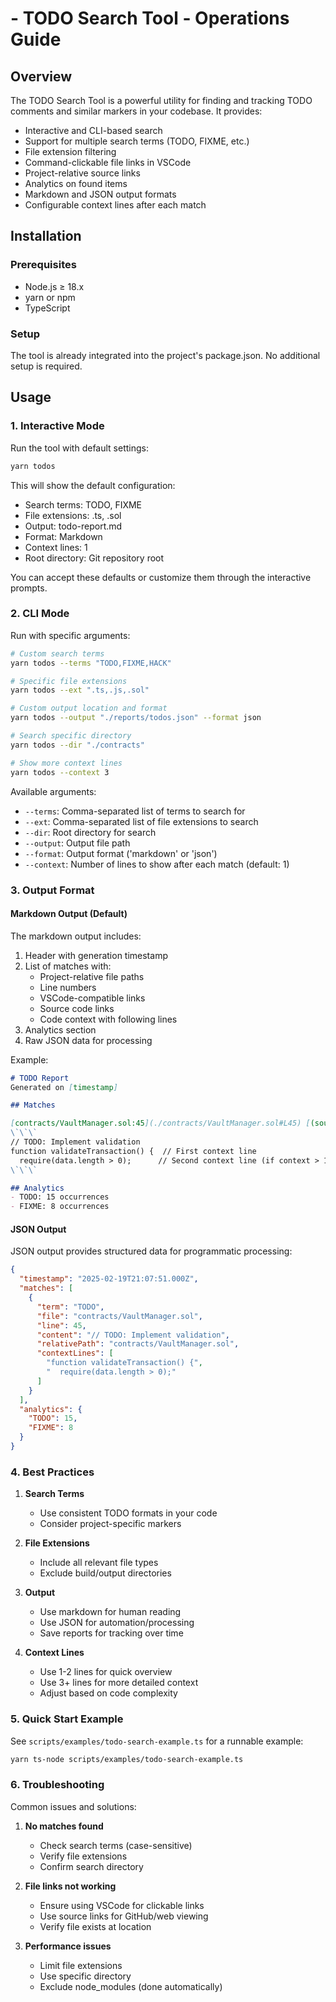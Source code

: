 # - TODO Search Tool - Operations Guide

## Overview

The TODO Search Tool is a powerful utility for finding and tracking TODO comments and similar markers in your codebase. It provides:

- Interactive and CLI-based search
- Support for multiple search terms (TODO, FIXME, etc.)
- File extension filtering
- Command-clickable file links in VSCode
- Project-relative source links
- Analytics on found items
- Markdown and JSON output formats
- Configurable context lines after each match

## Installation

### Prerequisites

- Node.js ≥ 18.x
- yarn or npm
- TypeScript

### Setup

The tool is already integrated into the project's package.json. No additional setup is required.

## Usage

### 1. Interactive Mode

Run the tool with default settings:

```bash
yarn todos
```

This will show the default configuration:

- Search terms: TODO, FIXME
- File extensions: .ts, .sol
- Output: todo-report.md
- Format: Markdown
- Context lines: 1
- Root directory: Git repository root

You can accept these defaults or customize them through the interactive prompts.

### 2. CLI Mode

Run with specific arguments:

```bash
# Custom search terms
yarn todos --terms "TODO,FIXME,HACK"

# Specific file extensions
yarn todos --ext ".ts,.js,.sol"

# Custom output location and format
yarn todos --output "./reports/todos.json" --format json

# Search specific directory
yarn todos --dir "./contracts"

# Show more context lines
yarn todos --context 3
```

Available arguments:

- `--terms`: Comma-separated list of terms to search for
- `--ext`: Comma-separated list of file extensions to search
- `--dir`: Root directory for search
- `--output`: Output file path
- `--format`: Output format ('markdown' or 'json')
- `--context`: Number of lines to show after each match (default: 1)

### 3. Output Format

#### Markdown Output (Default)

The markdown output includes:

1. Header with generation timestamp
2. List of matches with:
   - Project-relative file paths
   - Line numbers
   - VSCode-compatible links
   - Source code links
   - Code context with following lines
3. Analytics section
4. Raw JSON data for processing

Example:

```markdown
# TODO Report
Generated on [timestamp]

## Matches

[contracts/VaultManager.sol:45](./contracts/VaultManager.sol#L45) [(source)](./contracts/VaultManager.sol#L45)
\`\`\`
// TODO: Implement validation
function validateTransaction() {  // First context line
  require(data.length > 0);      // Second context line (if context > 1)
\`\`\`

## Analytics
- TODO: 15 occurrences
- FIXME: 8 occurrences
```

#### JSON Output

JSON output provides structured data for programmatic processing:

```json
{
  "timestamp": "2025-02-19T21:07:51.000Z",
  "matches": [
    {
      "term": "TODO",
      "file": "contracts/VaultManager.sol",
      "line": 45,
      "content": "// TODO: Implement validation",
      "relativePath": "contracts/VaultManager.sol",
      "contextLines": [
        "function validateTransaction() {",
        "  require(data.length > 0);"
      ]
    }
  ],
  "analytics": {
    "TODO": 15,
    "FIXME": 8
  }
}
```

### 4. Best Practices

1. **Search Terms**
   - Use consistent TODO formats in your code
   - Consider project-specific markers

2. **File Extensions**
   - Include all relevant file types
   - Exclude build/output directories

3. **Output**
   - Use markdown for human reading
   - Use JSON for automation/processing
   - Save reports for tracking over time

4. **Context Lines**
   - Use 1-2 lines for quick overview
   - Use 3+ lines for more detailed context
   - Adjust based on code complexity

### 5. Quick Start Example

See `scripts/examples/todo-search-example.ts` for a runnable example:

```bash
yarn ts-node scripts/examples/todo-search-example.ts
```

### 6. Troubleshooting

Common issues and solutions:

1. **No matches found**
   - Check search terms (case-sensitive)
   - Verify file extensions
   - Confirm search directory

2. **File links not working**
   - Ensure using VSCode for clickable links
   - Use source links for GitHub/web viewing
   - Verify file exists at location

3. **Performance issues**
   - Limit file extensions
   - Use specific directory
   - Exclude node_modules (done automatically)
